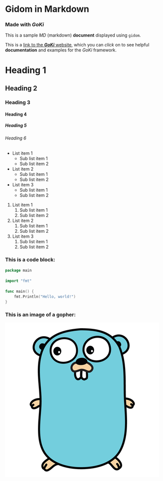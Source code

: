 # Gidom in Markdown

### Made with ***GoKi***

This is a sample _MD_ (markdown) **document** displayed using `gidom`.

This is a [link to the ***GoKi*** website](https://goki.dev), which you can _click_ on to see helpful **documentation** and examples for the *GoKi* framework.

# Heading 1
## Heading 2
### Heading 3
#### Heading 4
##### Heading 5
###### Heading 6

* List item 1
    * Sub list item 1
    * Sub list item 2
* List item 2
    * Sub list item 1
    * Sub list item 2
* List item 3
    * Sub list item 1
    * Sub list item 2

1. List item 1
    1. Sub list item 1
    2. Sub list item 2
2. List item 2
    1. Sub list item 1
    2. Sub list item 2
3. List item 3
    1. Sub list item 1
    2. Sub list item 2


### This is a code block:

```go
package main

import "fmt"

func main() {
    fmt.Println("Hello, world!")
}
```

### This is an image of a gopher: 

![Image of a gopher](gopher.png)